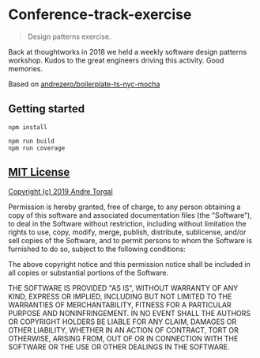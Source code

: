 # Conference-track-exercise 

> Design patterns exercise.

Back at thoughtworks in 2018 we held a weekly software design patterns workshop. Kudos to the great engineers driving this activity. Good memories.

Based on [andrezero/boilerplate-ts-nyc-mocha](https://github.com/andrezero/boilerplate-ts-nyc-mocha)

## Getting started

```
npm install

npm run build
npm run coverage
```


## [MIT License](LICENSE-MIT)

[Copyright (c) 2019 Andre Torgal](http://andrezero.mit-license.org/2019)

Permission is hereby granted, free of charge, to any person obtaining a copy of
this software and associated documentation files (the "Software"), to deal in
the Software without restriction, including without limitation the rights to
use, copy, modify, merge, publish, distribute, sublicense, and/or sell copies of
the Software, and to permit persons to whom the Software is furnished to do so,
subject to the following conditions:

The above copyright notice and this permission notice shall be included in all
copies or substantial portions of the Software.

THE SOFTWARE IS PROVIDED "AS IS", WITHOUT WARRANTY OF ANY KIND, EXPRESS OR
IMPLIED, INCLUDING BUT NOT LIMITED TO THE WARRANTIES OF MERCHANTABILITY, FITNESS
FOR A PARTICULAR PURPOSE AND NONINFRINGEMENT. IN NO EVENT SHALL THE AUTHORS OR
COPYRIGHT HOLDERS BE LIABLE FOR ANY CLAIM, DAMAGES OR OTHER LIABILITY, WHETHER
IN AN ACTION OF CONTRACT, TORT OR OTHERWISE, ARISING FROM, OUT OF OR IN
CONNECTION WITH THE SOFTWARE OR THE USE OR OTHER DEALINGS IN THE SOFTWARE.
